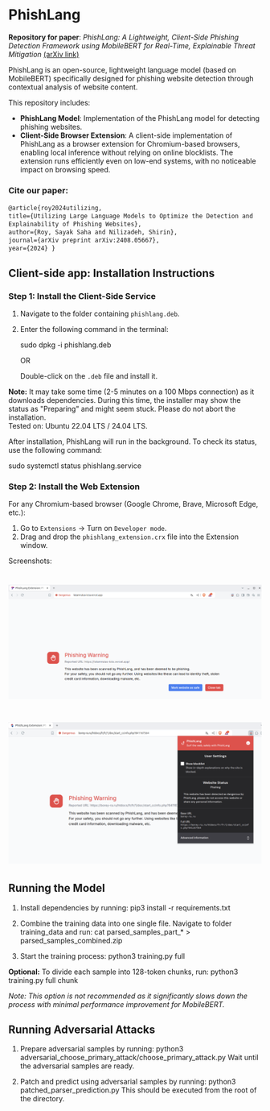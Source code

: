 # PhishLang

**Repository for paper**: *PhishLang: A Lightweight, Client-Side Phishing Detection Framework using MobileBERT for Real-Time, Explainable Threat Mitigation* [(arXiv link)](https://arxiv.org/abs/2408.05667)

PhishLang is an open-source, lightweight language model (based on MobileBERT) specifically designed for phishing website detection through contextual analysis of website content.

This repository includes:
- **PhishLang Model**: Implementation of the PhishLang model for detecting phishing websites.
- **Client-Side Browser Extension**: A client-side implementation of PhishLang as a browser extension for Chromium-based browsers, enabling local inference without relying on online blocklists. The extension runs efficiently even on low-end systems, with no noticeable impact on browsing speed.

### Cite our paper:
```
@article{roy2024utilizing, 
title={Utilizing Large Language Models to Optimize the Detection and Explainability of Phishing Websites}, 
author={Roy, Sayak Saha and Nilizadeh, Shirin}, 
journal={arXiv preprint arXiv:2408.05667}, 
year={2024} }
```

## Client-side app: Installation Instructions

### Step 1: Install the Client-Side Service

1. Navigate to the folder containing `phishlang.deb`.
2. Enter the following command in the terminal:

   sudo dpkg -i phishlang.deb

   OR

   Double-click on the `.deb` file and install it.

**Note:** It may take some time (2-5 minutes on a 100 Mbps connection) as it downloads dependencies. During this time, the installer may show the status as "Preparing" and might seem stuck. Please do not abort the installation.  
Tested on: Ubuntu 22.04 LTS / 24.04 LTS.

After installation, PhishLang will run in the background. To check its status, use the following command:

   sudo systemctl status phishlang.service

### Step 2: Install the Web Extension

For any Chromium-based browser (Google Chrome, Brave, Microsoft Edge, etc.):

1. Go to `Extensions` -> Turn on `Developer mode`.
2. Drag and drop the `phishlang_extension.crx` file into the Extension window.

Screenshots:

# ![Alt text](/phishlang_clientside_app/screenshots/warning_page.png?raw=true "PhishLang Warning page")
# ![Alt text](/phishlang_clientside_app/screenshots/popup_menu.png?raw=true "PhishLang popup menu")


## Running the Model

1. Install dependencies by running: 
   pip3 install -r requirements.txt

2. Combine the training data into one single file. Navigate to folder training_data and run: cat parsed_samples_part_* > parsed_samples_combined.zip

3. Start the training process: 
   python3 training.py full

**Optional:** 
To divide each sample into 128-token chunks, run: 
   python3 training.py full chunk

*Note: This option is not recommended as it significantly slows down the process with minimal performance improvement for MobileBERT.*

## Running Adversarial Attacks

1. Prepare adversarial samples by running: 
   python3 adversarial_choose_primary_attack/choose_primary_attack.py 
   Wait until the adversarial samples are ready.

2. Patch and predict using adversarial samples by running: 
   python3 patched_parser_prediction.py 
   This should be executed from the root of the directory.






